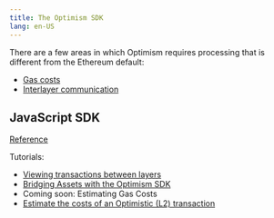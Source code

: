 ```yaml
---
title: The Optimism SDK
lang: en-US
---
```


There are a few areas in which Optimism requires processing that is different from the Ethereum default:

- [Gas costs](transaction-fees.md)
- [Interlayer communication](../bridge/basics.md)

## JavaScript SDK

[Reference](https://sdk.optimism.io/)

Tutorials:
- [Viewing transactions between layers](https://github.com/ethereum-optimism/optimism-tutorial/tree/main/sdk-view-tx)
- [Bridging Assets with the Optimism SDK](https://github.com/ethereum-optimism/optimism-tutorial/tree/main/cross-dom-bridge)
- Coming soon: Estimating Gas Costs
- [Estimate the costs of an Optimistic (L2) transaction](https://github.com/ethereum-optimism/optimism-tutorial/tree/main/sdk-estimate-gas)